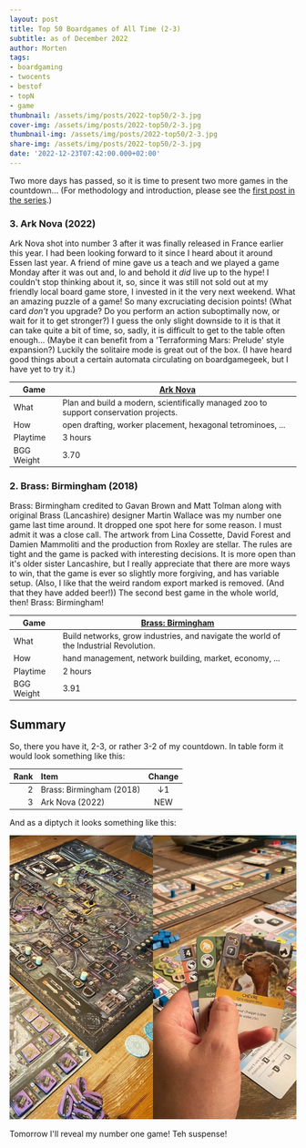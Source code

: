 ```yaml
---
layout: post
title: Top 50 Boardgames of All Time (2-3)
subtitle: as of December 2022
author: Morten
tags:
- boardgaming
- twocents
- bestof
- topN
- game
thumbnail: /assets/img/posts/2022-top50/2-3.jpg
cover-img: /assets/img/posts/2022-top50/2-3.jpg
thumbnail-img: /assets/img/posts/2022-top50/2-3.jpg
share-img: /assets/img/posts/2022-top50/2-3.jpg
date: '2022-12-23T07:42:00.000+02:00'
---
```


Two more days has passed, so it is time to present two more games in the countdown... (For methodology and introduction, please see the [first post in the series](/2022-12-01-top50-part1/).)

### 3. Ark Nova (2022)

Ark Nova shot into number 3 after it was finally released in France earlier this year. I had been looking forward to it since I heard about it around Essen last year. A friend of mine gave us a teach and we played a game Monday after it was out and, lo and behold it _did_ live up to the hype! I couldn't stop thinking about it, so, since it was still not sold out at my friendly local board game store, I invested in it the very next weekend. What an amazing puzzle of a game! So many excruciating decision points! (What card _don't_ you upgrade? Do you perform an action suboptimally now, or wait for it to get stronger?) I guess the only slight downside to it is that it can take quite a bit of time, so, sadly, it is difficult to get to the table often enough... (Maybe it can benefit from a 'Terraforming Mars: Prelude' style expansion?) Luckily the solitaire mode is great out of the box. (I have heard good things about a certain automata circulating on boardgamegeek, but I have yet to try it.)

| Game       | [Ark Nova](https://boardgamegeek.com/boardgame/342942/ark-nova)                       |
| ---------- | ------------------------------------------------------------------------------------- |
| What       | Plan and build a modern, scientifically managed zoo to support conservation projects. |
| How        | open drafting, worker placement, hexagonal tetrominoes, ...                           |
| Playtime   | 3 hours                                                                               |
| BGG Weight | 3.70                                                                                  |

### 2. Brass: Birmingham (2018)

Brass: Birmingham credited to Gavan Brown and Matt Tolman along with original Brass (Lancashire) designer Martin Wallace was my number one game last time around. It dropped one spot here for some reason. I must admit it was a close call. The artwork from  Lina Cossette, David Forest and Damien Mammoliti and the production from Roxley are stellar. The rules are tight and the game is packed with interesting decisions. It is more open than it's older sister Lancashire, but I really appreciate that there are more ways to win, that the game is ever so slightly more forgiving, and has variable setup. (Also, I like that the weird random export marked is removed. (And that they have added beer!)) The second best game in the whole world, then! Brass: Birmingham!

| Game       | [Brass: Birmingham](https://boardgamegeek.com/boardgame/224517/brass-birmingham)      |
| ---------- | ------------------------------------------------------------------------------------- |
| What       | Build networks, grow industries, and navigate the world of the Industrial Revolution. |
| How        | hand management, network building, market, economy, ...                               |
| Playtime   | 2 hours                                                                               |
| BGG Weight | 3.91                                                                                  |

## Summary

So, there you have it, 2-3, or rather 3-2 of my countdown. In table form it would look something like this:

| Rank | Item                     | Change |
| ----:|:------------------------ |:------:|
| 2    | Brass: Birmingham (2018) | ↓1     |
| 3    | Ark Nova (2022)          | NEW    |

And as a diptych it looks something like this:

![2-3](/assets/img/posts/2022-top50/2-3.jpg)

Tomorrow I'll reveal my number one game! Teh suspense!